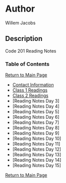 # Author
Willem Jacobs

## Description
Code 201 Reading Notes

### Table of Contents
[Return to Main Page](../README.md)

- [Contact Information](../contact.md)
- [Class 1 Readings](class-01.md)
- [Class 2 Readings](class-02.md)
- [Reading Notes Day 3]
- [Reading Notes Day 4]
- [Reading Notes Day 5]
- [Reading Notes Day 6]
- [Reading Notes Day 7]
- [Reading Notes Day 8]
- [Reading Notes Day 9]
- [Reading Notes Day 10]
- [Reading Notes Day 11]
- [Reading Notes Day 12]
- [Reading Notes Day 13]
- [Reading Notes Day 14]
- [Reading Notes Day 15]

[Return to Main Page](../README.md)
